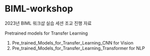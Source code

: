 # BIML-workshop

2023년 BIML 워크샵 실습 세션 조교 진행 자료 

Pretrained models for Transfer Learning 

1. Pre_trained_Models_for_Transfer_Learning_CNN for Vision
2. Pre_trained_Models_for_Transfer_Learning_Transformer for NLP

